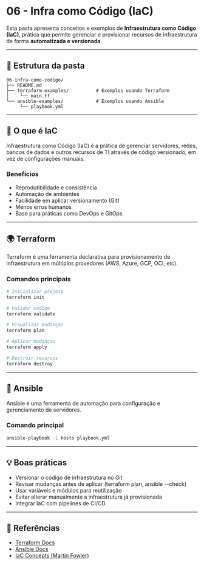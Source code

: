 # 06 - Infra como Código (IaC)

Esta pasta apresenta conceitos e exemplos de **Infraestrutura como Código (IaC)**, prática que permite gerenciar e provisionar recursos de infraestrutura de forma **automatizada e versionada**.

---

## 📂 Estrutura da pasta

```text
06-infra-como-codigo/
├── README.md
├── terraform-examples/          # Exemplos usando Terraform
│    └── main.tf
└── ansible-examples/            # Exemplos usando Ansible
     └── playbook.yml
```

---

## 🎯 O que é IaC

Infraestrutura como Código (IaC) é a prática de gerenciar servidores, redes, bancos de dados e outros recursos de TI através de código versionado, em vez de configurações manuais.

### Benefícios

- Reprodutibilidade e consistência
- Automação de ambientes
- Facilidade em aplicar versionamento (Git)
- Menos erros humanos
- Base para práticas como DevOps e GitOps

---

## 🌍 Terraform

Terraform é uma ferramenta declarativa para provisionamento de infraestrutura em múltiplos provedores (AWS, Azure, GCP, OCI, etc).

### Comandos principais

```bash
# Inicializar projeto
terraform init

# Validar código
terraform validate

# Visualizar mudanças
terraform plan

# Aplicar mudanças
terraform apply

# Destruir recursos
terraform destroy
```

---

## 🤖 Ansible

Ansible é uma ferramenta de automação para configuração e gerenciamento de servidores.

### Comando principal

```bash
ansible-playbook -i hosts playbook.yml
```

---

## 💡 Boas práticas

- Versionar o código de infraestrutura no Git
- Revisar mudanças antes de aplicar (terraform plan, ansible --check)
- Usar variáveis e módulos para reutilização
- Evitar alterar manualmente a infraestrutura já provisionada
- Integrar IaC com pipelines de CI/CD

---

## 🔗 Referências

- [Terraform Docs](https://developer.hashicorp.com/terraform/docs)
- [Ansible Docs](https://docs.ansible.com/)
- [IaC Concepts (Martin Fowler)](https://martinfowler.com/bliki/InfrastructureAsCode.html)

